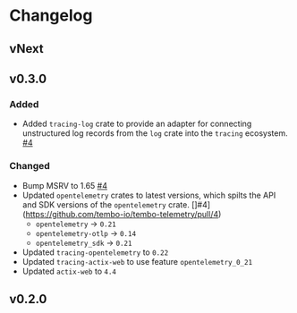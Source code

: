 # Changelog

## vNext

## v0.3.0

### Added

- Added `tracing-log` crate to provide an adapter for connecting unstructured 
log records from the `log` crate into the `tracing` ecosystem. [#4](https://github.com/tembo-io/tembo-telemetry/pull/4)

### Changed

- Bump MSRV to 1.65 [#4](https://github.com/tembo-io/tembo-telemetry/pull/4)
- Updated `opentelemetry` crates to latest versions, which spilts the API and SDK
versions of the `opentelemetry` crate. []#4](https://github.com/tembo-io/tembo-telemetry/pull/4)
  - `opentelemetry` -> `0.21`
  - `opentelemetry-otlp` -> `0.14`
  - `opentelemetry_sdk` -> `0.21`
- Updated `tracing-opentelemetry` to `0.22`
- Updated `tracing-actix-web` to use feature `opentelemetry_0_21`
- Updated `actix-web` to `4.4`

## v0.2.0
